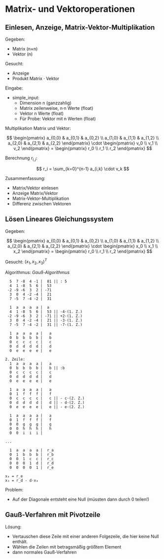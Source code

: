 # Matrix- und Vektoroperationen

## Einlesen, Anzeige, Matrix-Vektor-Multiplikation

Gegeben:
- Matrix (n×n)
- Vektor (n)

Gesucht:
- Anzeige
- Produkt Matrix · Vektor

Eingabe:
- simple_input:
  - Dimension n (ganzzahlig)
  - Matrix zeilenweise, n·n Werte (float)
  - Vektor n Werte (float)
  - Für Probe: Vektor mit n Werten (float)

Multiplikation Matrix und Vektor:

$$
\begin{pmatrix}
  a_{0,0} & a_{0,1} & a_{0,2} \\
  a_{1,0} & a_{1,1} & a_{1,2} \\
  a_{2,0} & a_{2,1} & a_{2,2}
\end{pmatrix} \cdot
\begin{pmatrix}
  v_0 \\ v_1 \\ v_2
\end{pmatrix} =
\begin{pmatrix}
  r_0 \\ r_1 \\ r_2
\end{pmatrix}
$$

Berechnung $r_{i,j}$:

$$
r_i = \sum_{k=0}^{n-1} a_{i,k} \cdot v_k
$$

Zusammenfassung:

- Matrix/Vektor einlesen
- Anzeige Matrix/Vektor
- Matrix-Vektor-Multiplikation
- Differenz zwischen Vektoren

## Lösen Lineares Gleichungssystem

Gegeben:

$$
\begin{pmatrix}
  a_{0,0} & a_{0,1} & a_{0,2} \\
  a_{1,0} & a_{1,1} & a_{1,2} \\
  a_{2,0} & a_{2,1} & a_{2,2}
\end{pmatrix} \cdot
\begin{pmatrix}
x_0 \\ x_1 \\ x_2
\end{pmatrix} =
\begin{pmatrix}
r_0 \\ r_1 \\ r_2
\end{pmatrix}
$$

Gesucht: $(x_1, x_2, x_3)^T$

Algorithmus: *Gauß-Algorithmus*

~~~
  5  7 -8  4 -1 |  81 || : 5
  4  1 -8  5  6 |  53 
 -2 -9 -6  3  2 | -71
  3  0  4 -2 -4 |  21
  7 -5  7 -4 -2 |  31

  1  a  a  a  a |  a
  4  1 -8  5  6 |  53 || -4·(1. Z.) 
 -2 -9 -6  3  2 | -71 || +2·(1. Z.)
  3  0  4 -2 -4 |  21 || -3·(1. Z.)
  7 -5  7 -4 -2 |  31 || -7·(1. Z.)

  1  a  a  a  a |   a
  0  b  b  b  b |   b
  0  c  c  c  c |   c
  0  d  d  d  d |   d
  0  e  e  e  e |   e

2. Zeile:
  1  a  a  a  a |   a
  0  b  b  b  b |   b || :b
  0  c  c  c  c |   c
  0  d  d  d  d |   d
  0  e  e  e  e |   e

  1  a  a  a  a |   a
  0  1  f  f  f |   f
  0  c  c  c  c |   c || - c·(2. Z.)
  0  d  d  d  d |   d || - d·(2. Z.)
  0  e  e  e  e |   e || - e·(2. Z.)

  1  a  a  a  a |   a
  0  1  f  f  f |   f
  0  0  g  g  g |   g
  0  0  h  h  h |   h
  0  0  i  i  i |

...

  1  a  a  a  a |  r_a
  0  1  b  b  b |  r_b
  0  0  1  c  c |  r_c
  0  0  0  1  d |  r_d
  0  0  0  0  1 |  r_e

x₄ = r_e
x₃ = r_d - d·x₄
~~~

Problem:
- Auf der Diagonale entsteht eine Null (müssten dann durch 0 teilen!)

## Gauß-Verfahren mit Pivotzeile

Lösung:
- Vertauschen diese Zeile mit einer anderen Folgezeile, die hier keine Null
enthält.
- Wählen die Zeilen mit betragsmäßig größtem Element
- dann normales Gauß-Verfahren
